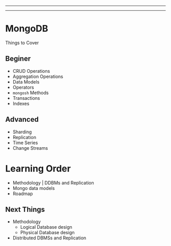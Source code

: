

---
---
# MongoDB
Things to Cover
## Beginer
- CRUD Operations
- Aggregation Operations
- Data Models
- Operators
- `mongosh` Methods
- Transactions
- Indexes

## Advanced
- Sharding
- Replication
- Time Series
- Change Streams

# Learning Order
- Methodology | DDBMs and Replication
- Mongo data models
- Roadmap

## Next Things
- Methodology
  - Logical Database design
  - Physical Database design
- Distributed DBMSs and Replication